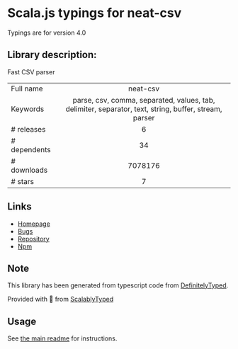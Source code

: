 
# Scala.js typings for neat-csv

Typings are for version 4.0

## Library description:
Fast CSV parser

|                    |                 |
| ------------------ | :-------------: |
| Full name          | neat-csv |
| Keywords           | parse, csv, comma, separated, values, tab, delimiter, separator, text, string, buffer, stream, parser |
| # releases         | 6 |
| # dependents       | 34 |
| # downloads        | 7078176 |
| # stars            | 7 |

## Links
- [Homepage](https://github.com/sindresorhus/neat-csv#readme)
- [Bugs](https://github.com/sindresorhus/neat-csv/issues)
- [Repository](https://github.com/sindresorhus/neat-csv)
- [Npm](https://www.npmjs.com/package/neat-csv)
    


## Note
This library has been generated from typescript code from [DefinitelyTyped](https://definitelytyped.org).

Provided with :purple_heart: from [ScalablyTyped](https://github.com/oyvindberg/ScalablyTyped)

## Usage
See [the main readme](../../readme.md) for instructions.


